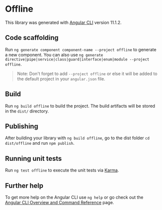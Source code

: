 # Offline

This library was generated with [Angular CLI](https://github.com/angular/angular-cli) version 11.1.2.

## Code scaffolding

Run `ng generate component component-name --project offline` to generate a new component. You can also use `ng generate directive|pipe|service|class|guard|interface|enum|module --project offline`.
> Note: Don't forget to add `--project offline` or else it will be added to the default project in your `angular.json` file. 

## Build

Run `ng build offline` to build the project. The build artifacts will be stored in the `dist/` directory.

## Publishing

After building your library with `ng build offline`, go to the dist folder `cd dist/offline` and run `npm publish`.

## Running unit tests

Run `ng test offline` to execute the unit tests via [Karma](https://karma-runner.github.io).

## Further help

To get more help on the Angular CLI use `ng help` or go check out the [Angular CLI Overview and Command Reference](https://angular.io/cli) page.
